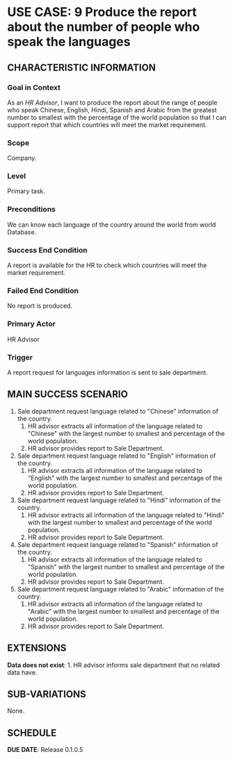 # USE CASE: 9 Produce the report about the number of people who speak the languages

## CHARACTERISTIC INFORMATION

### Goal in Context

As an *HR Advisor*, I want to produce the report about the range of people who speak Chinese, English, Hindi, Spanish and Arabic from the greatest number to smallest with the percentage of the world population so that I can support report that which countries will meet the market requirement.
### Scope

Company.

### Level

Primary task.

### Preconditions

We can know each language of the country around the world from world Database.

### Success End Condition

A report is available for the HR to check which countries will meet the market requirement.

### Failed End Condition

No report is produced.

### Primary Actor

HR Advisor

### Trigger

A report request for languages information is sent to sale department.

## MAIN SUCCESS SCENARIO

1. Sale department request language related to "Chinese" information of the country.
   1. HR advisor extracts all information of the language related to "Chinese" with the largest number to smallest and percentage of the world population.
   2. HR advisor provides report to Sale Department.
2. Sale department request language related to "English" information of the country.
   1. HR advisor extracts all information of the language related to "English" with the largest number to smallest and percentage of the world population.
   2. HR advisor provides report to Sale Department.
3. Sale department request language related to "Hindi" information of the country.
   1. HR advisor extracts all information of the language related to "Hindi" with the largest number to smallest and percentage of the world population.
   2. HR advisor provides report to Sale Department.
4. Sale department request language related to "Spanish" information of the country.
   1. HR advisor extracts all information of the language related to "Spanish" with the largest number to smallest and percentage of the world population.
   2. HR advisor provides report to Sale Department.
5. Sale department request language related to "Arabic" information of the country.
   1. HR advisor extracts all information of the language related to "Arabic" with the largest number to smallest and percentage of the world population.
   2. HR advisor provides report to Sale Department.

## EXTENSIONS

**Data does not exist**:
    1. HR advisor informs sale department that no related data have.

## SUB-VARIATIONS

None.

## SCHEDULE

**DUE DATE**: Release 0.1.0.5